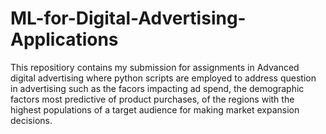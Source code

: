 # ML-for-Digital-Advertising-Applications
This repositiory contains my submission for assignments in Advanced digital advertising where python scripts are employed to address question in advertising such as the facors impacting ad spend, the demographic factors most predictive of product purchases, of the regions with the highest populations of a target audience for making market expansion decisions.
